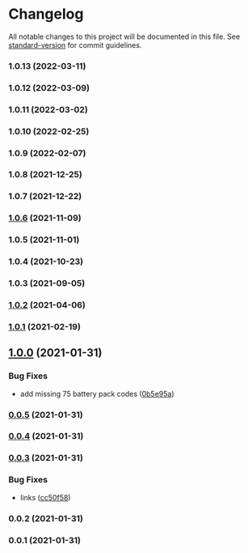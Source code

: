 # Changelog

All notable changes to this project will be documented in this file. See [standard-version](https://github.com/conventional-changelog/standard-version) for commit guidelines.

### 1.0.13 (2022-03-11)

### 1.0.12 (2022-03-09)

### 1.0.11 (2022-03-02)

### 1.0.10 (2022-02-25)

### 1.0.9 (2022-02-07)

### 1.0.8 (2021-12-25)

### 1.0.7 (2021-12-22)

### [1.0.6](https://github.com/teslahunt/tesla-title/compare/v1.0.5...v1.0.6) (2021-11-09)

### 1.0.5 (2021-11-01)

### 1.0.4 (2021-10-23)

### 1.0.3 (2021-09-05)

### [1.0.2](https://github.com/teslahunt/title/compare/v1.0.1...v1.0.2) (2021-04-06)

### [1.0.1](https://github.com/teslahunt/title/compare/v1.0.0...v1.0.1) (2021-02-19)

## [1.0.0](https://github.com/teslahunt/title/compare/v0.0.5...v1.0.0) (2021-01-31)


### Bug Fixes

* add missing 75 battery pack codes ([0b5e95a](https://github.com/teslahunt/title/commit/0b5e95a12c6f25ee20deeb2429808f9a8797e2a8))

### [0.0.5](https://github.com/teslahunt/title/compare/v0.0.4...v0.0.5) (2021-01-31)

### [0.0.4](https://github.com/teslahunt/title/compare/v0.0.3...v0.0.4) (2021-01-31)

### [0.0.3](https://github.com/teslahunt/title/compare/v0.0.2...v0.0.3) (2021-01-31)


### Bug Fixes

* links ([cc50f58](https://github.com/teslahunt/title/commit/cc50f58149543cafcaab374bb245f09b7b377f11))

### 0.0.2 (2021-01-31)

### 0.0.1 (2021-01-31)
